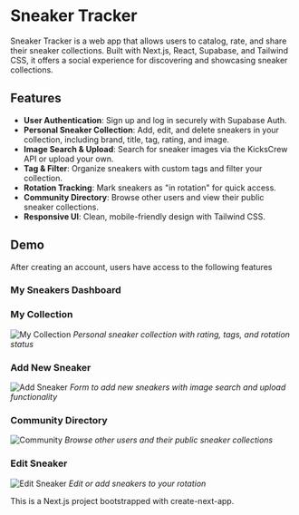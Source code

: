 # Sneaker Tracker

Sneaker Tracker is a  web app that allows users to catalog, rate, and share their sneaker collections. Built with Next.js, React, Supabase, and Tailwind CSS, it offers a social experience for discovering and showcasing sneaker collections.

## Features

- **User Authentication**: Sign up and log in securely with Supabase Auth.
- **Personal Sneaker Collection**: Add, edit, and delete sneakers in your collection, including brand, title, tag, rating, and image.
- **Image Search & Upload**: Search for sneaker images via the KicksCrew API or upload your own.
- **Tag & Filter**: Organize sneakers with custom tags and filter your collection.
- **Rotation Tracking**: Mark sneakers as "in rotation" for quick access.
- **Community Directory**: Browse other users and view their public sneaker collections.
- **Responsive UI**: Clean, mobile-friendly design with Tailwind CSS.

## Demo

After creating an account, users have access to the following features
### My Sneakers Dashboard

### My Collection
![My Collection](screenshots/my-collection.png)
*Personal sneaker collection with rating, tags, and rotation status*

### Add New Sneaker
![Add Sneaker](screenshots/add-sneaker.png)
*Form to add new sneakers with image search and upload functionality*

### Community Directory
![Community](screenshots/community.png)
*Browse other users and their public sneaker collections*

### Edit Sneaker
![Edit Sneaker](screenshots/add-sneaker.png)
*Edit or add sneakers to your rotation*


This is a Next.js project bootstrapped with create-next-app.